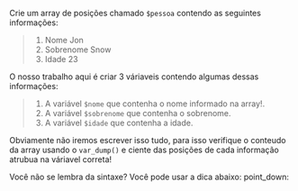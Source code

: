 Crie um array de posições chamado `$pessoa` contendo as seguintes informações:

> 1. Nome Jon
> 2. Sobrenome Snow
> 3. Idade 23



O nosso trabalho aqui é criar 3 váriaveis contendo algumas dessas informações:

> 1. A variável `$nome` que contenha o nome informado na array!.
> 2. A variável `$sobrenome` que contenha o sobrenome.
> 3. A variável `$idade` que contenha a idade.

Obviamente não iremos escrever isso tudo, para isso verifique o conteudo da array usando o `var_dump()` e ciente das posições de cada informação atrubua na váriavel correta!

Você não se lembra da sintaxe? Você pode usar a dica abaixo: point_down: